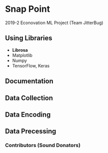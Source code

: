 # Snap Point
2019-2 Econovation ML Project (Team JitterBug) 

## Using Libraries
- **Librosa**
- Matplotlib
- Numpy
- TensorFlow, Keras

## Documentation


## Data Collection

## Data Encoding

## Data Precessing



### Contributors (Sound Donators)
  
